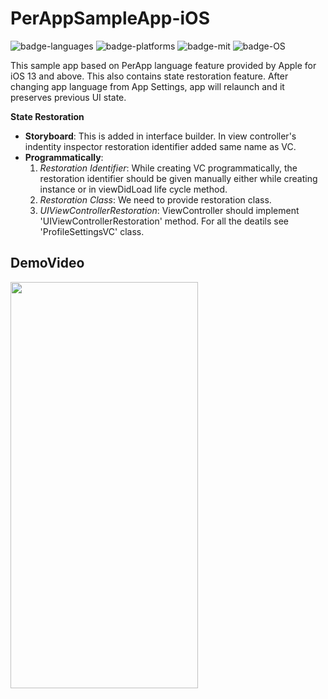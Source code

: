 # PerAppSampleApp-iOS

![badge-languages] ![badge-platforms] ![badge-mit] ![badge-OS]

This sample app based on PerApp language feature provided by Apple for iOS 13 and above. This also contains state restoration feature.
After changing app language from App Settings, app will relaunch and it preserves previous UI state. 

**State Restoration**
- **Storyboard**: This is added in interface builder. In view controller's indentity inspector restoration identifier added same name as VC. 
- **Programmatically**: 
    1. _Restoration Identifier_: While creating VC programmatically, the restoration identifier should be given manually either while creating instance or in viewDidLoad life cycle method. 
    2. _Restoration Class_: We need to provide restoration class.
    3. _UIViewControllerRestoration_: ViewController should implement 'UIViewControllerRestoration' method.
    For all the deatils see 'ProfileSettingsVC' class.


## DemoVideo

<img src="https://github.com/RPiyush/PerAppSampleApp-iOS/assets/5211430/db08bdf1-c4b2-4449-8904-5fb0ec30a4b2" width="300" height="650">


[badge-platforms]: https://img.shields.io/badge/platforms-iOS-lightgrey.svg
[badge-languages]: https://img.shields.io/badge/language-Swift-orange
[badge-mit]: https://img.shields.io/badge/license-MIT-blue.svg
[badge-OS]: https://img.shields.io/badge/os-iOS%2013%20%26%20above-yellowgreen
